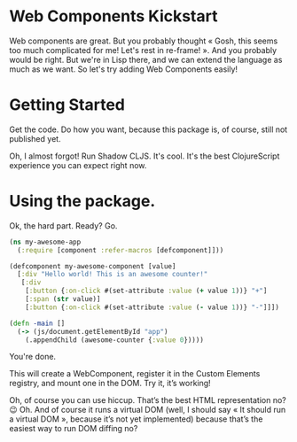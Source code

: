 # Web Components Kickstart

Web components are great. But you probably thought « Gosh, this seems too much complicated for me! Let's rest in re-frame! ». And you probably would be right. But we're in Lisp there, and we can extend the language as much as we want. So let's try adding Web Components easily!

# Getting Started

Get the code. Do how you want, because this package is, of course, still not published yet.

Oh, I almost forgot! Run Shadow CLJS. It's cool. It's the best ClojureScript experience you can expect right now.

# Using the package.

Ok, the hard part. Ready? Go.

```clojure
(ns my-awesome-app
  (:require [component :refer-macros [defcomponent]]))

(defcomponent my-awesome-component [value]
  [:div "Hello world! This is an awesome counter!"
   [:div
    [:button {:on-click #(set-attribute :value (+ value 1))} "+"]
    [:span (str value)]
    [:button {:on-click #(set-attribute :value (- value 1))} "-"]]])

(defn -main []
  (-> (js/document.getElementById "app")
    (.appendChild (awesome-counter {:value 0}))))
```

You're done.

This will create a WebComponent, register it in the Custom Elements registry, and mount one in the DOM. Try it, it’s working!

Oh, of course you can use hiccup. That’s the best HTML representation no? 😉 Oh. And of course it runs a virtual DOM (well, I should say « It should run a virtual DOM », because it’s not yet implemented) because that’s the easiest way to run DOM diffing no?

